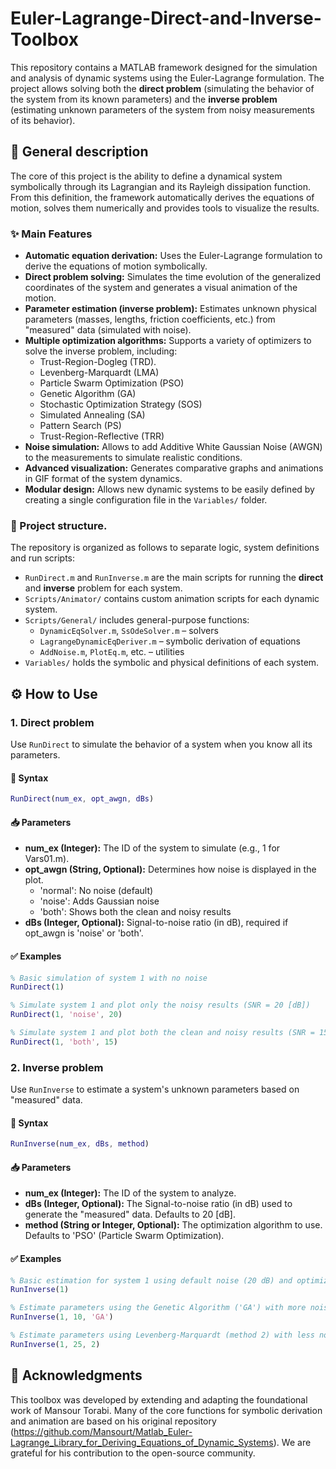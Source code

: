 # Euler-Lagrange-Direct-and-Inverse-Toolbox

This repository contains a MATLAB framework designed for the simulation and analysis of dynamic systems using the Euler-Lagrange formulation. The project allows solving both the **direct problem** (simulating the behavior of the system from its known parameters) and the **inverse problem** (estimating unknown parameters of the system from noisy measurements of its behavior).


## 📜 General description

The core of this project is the ability to define a dynamical system symbolically through its Lagrangian and its Rayleigh dissipation function. From this definition, the framework automatically derives the equations of motion, solves them numerically and provides tools to visualize the results.

### ✨ Main Features

- **Automatic equation derivation:** Uses the Euler-Lagrange formulation to derive the equations of motion symbolically.
- **Direct problem solving:** Simulates the time evolution of the generalized coordinates of the system and generates a visual animation of the motion.
- **Parameter estimation (inverse problem):** Estimates unknown physical parameters (masses, lengths, friction coefficients, etc.) from "measured" data (simulated with noise).
- **Multiple optimization algorithms:** Supports a variety of optimizers to solve the inverse problem, including:
  - Trust-Region-Dogleg (TRD).
  - Levenberg-Marquardt (LMA)
  - Particle Swarm Optimization (PSO)
  - Genetic Algorithm (GA)
  - Stochastic Optimization Strategy (SOS)
  - Simulated Annealing (SA)
  - Pattern Search (PS)
  - Trust-Region-Reflective (TRR)
- **Noise simulation:** Allows to add Additive White Gaussian Noise (AWGN) to the measurements to simulate realistic conditions.
- **Advanced visualization:** Generates comparative graphs and animations in GIF format of the system dynamics.
- **Modular design:** Allows new dynamic systems to be easily defined by creating a single configuration file in the `Variables/` folder.

### 📂 Project structure.

The repository is organized as follows to separate logic, system definitions and run scripts:

- `RunDirect.m` and `RunInverse.m` are the main scripts for running the **direct** and **inverse** problem for each system.
- `Scripts/Animator/` contains custom animation scripts for each dynamic system.
- `Scripts/General/` includes general-purpose functions: 
  - `DynamicEqSolver.m`, `SsOdeSolver.m` – solvers
  - `LagrangeDynamicEqDeriver.m` – symbolic derivation of equations
  - `AddNoise.m`, `PlotEq.m`, etc. – utilities
- `Variables/` holds the symbolic and physical definitions of each system.


## ⚙️ How to Use

### 1. Direct problem

Use `RunDirect` to simulate the behavior of a system when you know all its parameters.

#### 🔧 Syntax

```matlab
RunDirect(num_ex, opt_awgn, dBs)
```

#### 📥 Parameters
- **num_ex (Integer):** The ID of the system to simulate (e.g., 1 for Vars01.m).
- **opt_awgn (String, Optional):** Determines how noise is displayed in the plot.
  - 'normal': No noise (default)
  - 'noise': Adds Gaussian noise
  - 'both': Shows both the clean and noisy results
- **dBs (Integer, Optional):** Signal-to-noise ratio (in dB), required if opt_awgn is 'noise' or 'both'.

#### ✅ Examples
```matlab
% Basic simulation of system 1 with no noise
RunDirect(1)

% Simulate system 1 and plot only the noisy results (SNR = 20 [dB])
RunDirect(1, 'noise', 20)

% Simulate system 1 and plot both the clean and noisy results (SNR = 15 [dB])
RunDirect(1, 'both', 15)
```

### 2. Inverse problem
Use `RunInverse` to estimate a system's unknown parameters based on "measured" data.

#### 🔧 Syntax
```matlab
RunInverse(num_ex, dBs, method)
```

#### 📥 Parameters
- **num_ex (Integer):** The ID of the system to analyze.
- **dBs (Integer, Optional):** The Signal-to-noise ratio (in dB) used to generate the "measured" data. Defaults to 20 [dB].
- **method (String or Integer, Optional):** The optimization algorithm to use. Defaults to 'PSO' (Particle Swarm Optimization).
  
#### ✅ Examples
```matlab
% Basic estimation for system 1 using default noise (20 dB) and optimizer (PSO)
RunInverse(1)

% Estimate parameters using the Genetic Algorithm ('GA') with more noise (10 dB)
RunInverse(1, 10, 'GA')

% Estimate parameters using Levenberg-Marquardt (method 2) with less noise (25 dB)
RunInverse(1, 25, 2)
```


## 🙏 Acknowledgments
This toolbox was developed by extending and adapting the foundational work of Mansour Torabi. Many of the core functions for symbolic derivation and animation are based on his original repository (https://github.com/Mansourt/Matlab_Euler-Lagrange_Library_for_Deriving_Equations_of_Dynamic_Systems). We are grateful for his contribution to the open-source community.
